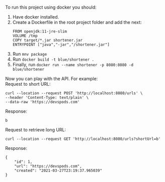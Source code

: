 To run this project using docker you should:
1. Have docker installed.
2. Create a Dockerfile in the root project folder and add the next:
   ```
   FROM openjdk:11-jre-slim
   VOLUME /tmp
   COPY target/*.jar shortener.jar
   ENTRYPOINT ["java","-jar","/shortener.jar"]
   ```
3. Run `mnv package`
4. Run `docker build -t blue/shortener .`
5. Finally, run `docker run --name shortener -p 8080:8080 -d blue/shortener`

Now you can play with the API. For example: \
Request to short URL:
```
curl --location --request POST 'http://localhost:8080/urls' \
--header 'Content-Type: text/plain' \
--data-raw 'https://devspods.com'
```

Response:
```
b
```

Request to retrieve long URL:
```
curl --location --request GET 'http://localhost:8080/urls?shortUrl=b'
```

Response:
```
{
    "id": 1,
    "url": "https://devspods.com",
    "created": "2021-03-27T23:19:37.965039"
}
```